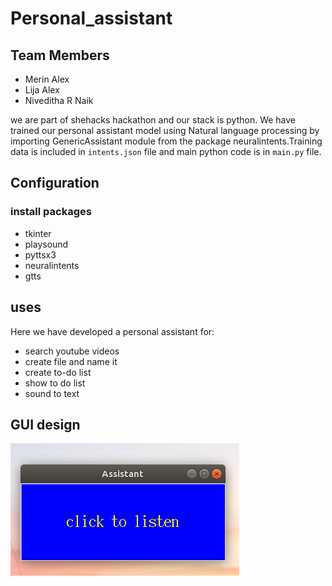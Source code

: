 # Personal_assistant




## Team Members
* Merin Alex
* Lija Alex
* Niveditha R Naik

we are part of shehacks hackathon and our stack is python. We have trained our personal assistant model using Natural language processing by importing GenericAssistant module from the package neuralintents.Training data is included in `intents.json` file and main python code is in `main.py` file.
## Configuration
### install packages
* tkinter
* playsound
* pyttsx3
* neuralintents
* gtts



## uses
Here we have developed a personal assistant for:
* search youtube videos
* create file and name it
* create to-do list
* show to do list
* sound to text
## GUI design
![alt text](https://github.com/MerinAlex23/personal_assistant/blob/main/assistant.png?raw=true)
